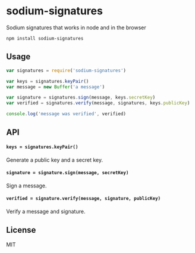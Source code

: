 # sodium-signatures

Sodium signatures that works in node and in the browser

```
npm install sodium-signatures
```

## Usage

``` js
var signatures = require('sodium-signatures')

var keys = signatures.keyPair()
var message = new Buffer('a message')

var signature = signatures.sign(message, keys.secretKey)
var verified = signatures.verify(message, signatures, keys.publicKey)

console.log('message was verified', verified)
```

## API

#### `keys = signatures.keyPair()`

Generate a public key and a secret key.

#### `signature = signature.sign(message, secretKey)`

Sign a message.

#### `verified = signature.verify(message, signature, publicKey)`

Verify a message and signature.

## License

MIT
